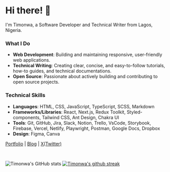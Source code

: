 # Hi there! 👋

I'm Timonwa, a Software Developer and Technical Writer from Lagos, Nigeria.

### What I Do
- **Web Development**: Building and maintaining responsive, user-friendly web applications.
- **Technical Writing**: Creating clear, concise, and easy-to-follow tutorials, how-to guides, and technical documentations.
- **Open Source**: Passionate about actively building and contributing to open source projects.

### Technical Skills
- **Languages**: HTML, CSS, JavaScript, TypeScript, SCSS, Markdown
- **Frameworks/Libraries**: React, Next.js, Redux Toolkit, Styled-components, Tailwind CSS, Ant Design, Chakra UI
- **Tools**: Git, GitHub, Jira, Slack, Notion, Trello, VsCode, Storybook, Firebase, Vercel, Netlify, Playwright, Postman, Google Docs, Dropbox
- **Design**: Figma, Canva

<a href="https://tech.timonwa.com">Portfolio</a> | <a href="https://tech.timonwa.com/blog">Blog</a> | <a href="https://www.twitter.com/timonwa_">X(Twitter)</a>

<br />

![Timonwa's GitHub stats](https://github-readme-stats.vercel.app/api?username=timonwa&show_icons=true&theme=dracula) [![Timonwa's github streak](https://github-readme-streak-stats.herokuapp.com/?user=timonwa&theme=dracula)](https://github.com/timonwa/github-readme-streak-stats)
